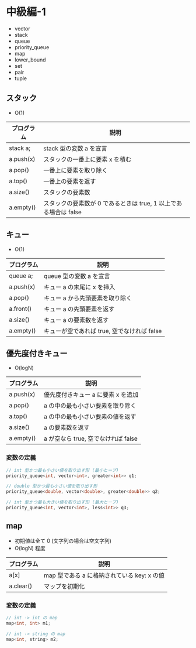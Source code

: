 # 中級編-1

- vector
- stack
- queue
- priority_queue
- map
- lower_bound
- set
- pair
- tuple

## スタック

- O(1)

| プログラム    | 説明                                                             |
| ------------- | ---------------------------------------------------------------- |
| stack<int> a; | stack 型の変数 a を宣言                                          |
| a.push(x)     | スタックの一番上に要素 x を積む                                  |
| a.pop()       | 一番上に要素を取り除く                                           |
| a.top()       | 一番上の要素を返す                                               |
| a.size()      | スタックの要素数                                                 |
| a.empty()     | スタックの要素数が 0 であるときは true, 1 以上である場合は false |

## キュー

- O(1)

| プログラム    | 説明                                        |
| ------------- | ------------------------------------------- |
| queue<int> a; | queue 型の変数 a を宣言                     |
| a.push(x)     | キュー a の末尾に x を挿入                  |
| a.pop()       | キュー a から先頭要素を取り除く             |
| a.front()     | キュー a の先頭要素を返す                   |
| a.size()      | キュー a の要素数を返す                     |
| a.empty()     | キューが空であれば true, 空でなければ false |

## 優先度付きキュー

- O(logN)

| プログラム | 説明                                |
| ---------- | ----------------------------------- |
| a.push(x)  | 優先度付きキュー a に要素 x を追加  |
| a.pop()    | a の中の最も小さい要素を取り除く    |
| a.top()    | a の中の最も小さい要素の値を返す    |
| a.size()   | a の要素数を返す                    |
| a.empty()  | a が空なら true, 空でなければ false |

### 変数の定義

```cpp
// int 型かつ最も小さい値を取り出す形 (最小ヒープ)
priority_queue<int, vector<int>, greater<int>> q1;

// double 型かつ最も小さい値を取り出す形
priority_queue<double, vector<double>, greater<double>> q2;

// int 型かつ最も大きい値を取り出す形 (最大ヒープ)
priority_queue<int, vector<int>, less<int>> q3;
```

## map

- 初期値は全て 0 (文字列の場合は空文字列)
- O(logN) 程度

| プログラム | 説明                                        |
| ---------- | ------------------------------------------- |
| a[x]       | map 型である a に格納されている key: x の値 |
| a.clear()  | マップを初期化                              |

### 変数の定義

```cpp
// int -> int の map
map<int, int> m1;

// int -> string の map
map<int, string> m2;
```
